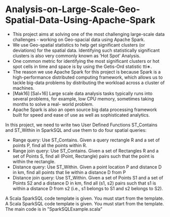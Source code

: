 # Analysis-on-Large-Scale-Geo-Spatial-Data-Using-Apache-Spark

* This project aims at solving one of the most challenging large-scale data challenges - working on Geo-spacial data using Apache Spark. 
* We use Geo-spatial statistics to help get significant clusters (or deviations) for the spatial data. Identifying such statistically significant clusters is also very commonly known as ’Hot Spot’ Analysis. 
* One common metric for identifying the most significant clusters or hot spot cells in time and space is by using the Getis-Ord statistic tti∗. 
* The reason we use Apache Spark for this project is because Spark is a high-performance distributed computing framework, which allows us to tackle big-data problems by distributing the workload across a cluster of machines. 
* [Mak16] [Sal+16] Large scale data analysis tasks typically runs into several problems, for example, low CPU memory, sometimes taking months to solve a real- world problem. 
* Apache Spark is also an open source big data processing framework built for speed and ease of use as well as sophisticated analytics.


In this project, we need to write two User Defined Functions ST_Contains and ST_Within in SparkSQL and use them to do four spatial queries:

* Range query: Use ST_Contains. Given a query rectangle R and a set of points P, find all the points within R.
* Range join query: Use ST_Contains. Given a set of Rectangles R and a set of Points S, find all (Point, Rectangle) pairs such that the point is within the rectangle.
* Distance query: Use ST_Within. Given a point location P and distance D in km, find all points that lie within a distance D from P
* Distance join query: Use ST_Within. Given a set of Points S1 and a set of Points S2 and a distance D in km, find all (s1, s2) pairs such that s1 is within a distance D from s2 (i.e., s1 belongs to S1 and s2 belongs to S2).

A Scala SparkSQL code template is given. You must start from the template. A Scala SparkSQL code template is given. You must start from the template. The main code is in "SparkSQLExample.scala"
